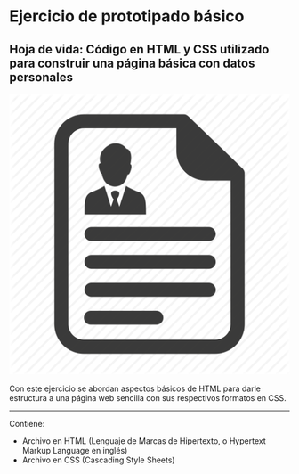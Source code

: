Ejercicio de prototipado básico
=======

## Hoja de vida: Código en HTML y CSS utilizado para construir una página básica con datos personales
 
![Logo Fedesoft](Imagenes/CV_ICON.png)


Con este ejercicio se abordan aspectos básicos de HTML para darle estructura a una página web sencilla con sus respectivos formatos en CSS.

---

Contiene:

  * Archivo en HTML (Lenguaje de Marcas de Hipertexto, o Hypertext Markup Language en inglés) 
  * Archivo en CSS  (Cascading Style Sheets)
